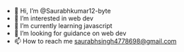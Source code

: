 - 👋 Hi, I’m @Saurabhkumar12-byte
- 👀 I’m interested in web dev
- 🌱 I’m currently learning javascript
- 💞️ I’m looking for guidance on web dev
- 📫 How to reach me saurabhsingh4778698@gmail.com

<!---
Saurabhkumar12-byte/Saurabhkumar12-byte is a ✨ special ✨ repository because its `README.md` (this file) appears on your GitHub profile.
You can click the Preview link to take a look at your changes.
--->
